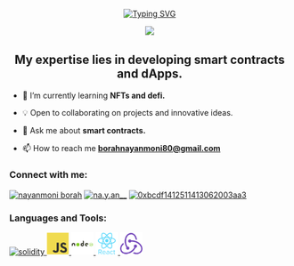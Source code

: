 <p align="center">
<a href="https://github.com/drkostas">
    <img src="https://readme-typing-svg.demolab.com?font=Georgia&size=18&duration=2000&pause=100&multiline=true&width=500&height=80&lines=Nayanmoni+Borah;UG+Student+%7C+Tezpur+University;web3+%7C+Blockchain+Development" alt="Typing SVG" />
</a>
  
<div align="center">
  <img height="340" src="https://media.tenor.com/-UygBh3nnfEAAAAC/coding.gif"  />
</div>

###
 
<h2 align="center">My expertise lies in developing smart contracts and dApps.</h2>

- 🌱 I’m currently learning **NFTs and defi.**

- 💡 Open to collaborating on projects and innovative ideas. 

- 💬 Ask me about **smart contracts.**

- 📫 How to reach me **borahnayanmoni80@gmail.com**

<h3 align="left">Connect with me:</h3>
<p align="left">
<a href="https://linkedin.com/in/nayanmoni borah" target="blank"><img align="center" src="https://raw.githubusercontent.com/rahuldkjain/github-profile-readme-generator/master/src/images/icons/Social/linked-in-alt.svg" alt="nayanmoni borah" height="30" width="40" /></a>
<a href="https://instagram.com/na.y.an__" target="blank"><img align="center" src="https://raw.githubusercontent.com/rahuldkjain/github-profile-readme-generator/master/src/images/icons/Social/instagram.svg" alt="na.y.an__" height="30" width="40" /></a>
<a href="https://discord.gg/0xbcdf1412511413062003aa3" target="blank"><img align="center" src="https://raw.githubusercontent.com/rahuldkjain/github-profile-readme-generator/master/src/images/icons/Social/discord.svg" alt="0xbcdf1412511413062003aa3" height="30" width="40" /></a>
</p>

<h3 align="left">Languages and Tools:</h3>
<p align="left">
  <a href="https://docs.soliditylang.org/en/v0.8.19/" target="_blank" rel="noreferrer"> <img src="https://upload.wikimedia.org/wikipedia/commons/9/98/Solidity_logo.svg" alt="solidity" width="40" height="40"/> </a><a href="https://developer.mozilla.org/en-US/docs/Web/JavaScript" target="_blank" rel="noreferrer"> <img src="https://raw.githubusercontent.com/devicons/devicon/master/icons/javascript/javascript-original.svg" alt="javascript" width="40" height="40"/> </a><a href="https://nodejs.org" target="_blank" rel="noreferrer"> <img src="https://raw.githubusercontent.com/devicons/devicon/master/icons/nodejs/nodejs-original-wordmark.svg" alt="nodejs" width="40" height="40"/> </a> <a href="https://reactjs.org/" target="_blank" rel="noreferrer"> <img src="https://raw.githubusercontent.com/devicons/devicon/master/icons/react/react-original-wordmark.svg" alt="react" width="40" height="40"/> </a> <a href="https://redux.js.org" target="_blank" rel="noreferrer"> <img src="https://raw.githubusercontent.com/devicons/devicon/master/icons/redux/redux-original.svg" alt="redux" width="40" height="40"/> </a> </p>
